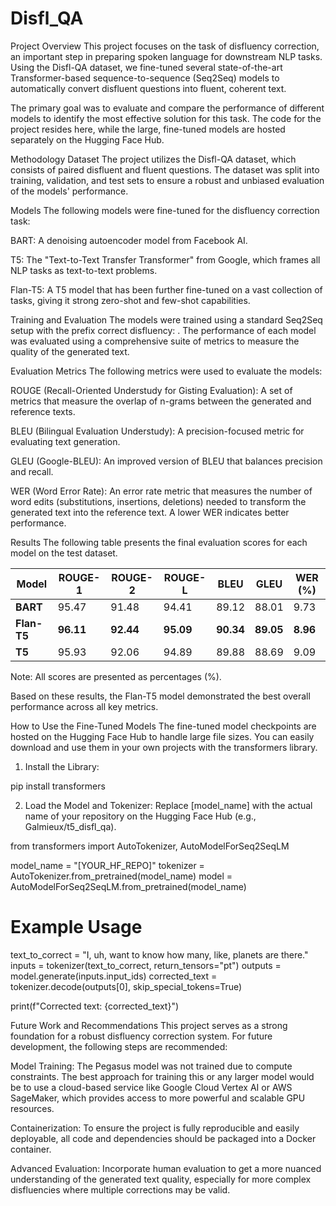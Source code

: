 # Disfl_QA

Project Overview
This project focuses on the task of disfluency correction, an important step in preparing spoken language for downstream NLP tasks. Using the Disfl-QA dataset, we fine-tuned several state-of-the-art Transformer-based sequence-to-sequence (Seq2Seq) models to automatically convert disfluent questions into fluent, coherent text.

The primary goal was to evaluate and compare the performance of different models to identify the most effective solution for this task. The code for the project resides here, while the large, fine-tuned models are hosted separately on the Hugging Face Hub.

Methodology
Dataset
The project utilizes the Disfl-QA dataset, which consists of paired disfluent and fluent questions. The dataset was split into training, validation, and test sets to ensure a robust and unbiased evaluation of the models' performance.

Models
The following models were fine-tuned for the disfluency correction task:

BART: A denoising autoencoder model from Facebook AI.

T5: The "Text-to-Text Transfer Transformer" from Google, which frames all NLP tasks as text-to-text problems.

Flan-T5: A T5 model that has been further fine-tuned on a vast collection of tasks, giving it strong zero-shot and few-shot capabilities.

Training and Evaluation
The models were trained using a standard Seq2Seq setup with the prefix correct disfluency: . The performance of each model was evaluated using a comprehensive suite of metrics to measure the quality of the generated text.

Evaluation Metrics
The following metrics were used to evaluate the models:

ROUGE (Recall-Oriented Understudy for Gisting Evaluation): A set of metrics that measure the overlap of n-grams between the generated and reference texts.

BLEU (Bilingual Evaluation Understudy): A precision-focused metric for evaluating text generation.

GLEU (Google-BLEU): An improved version of BLEU that balances precision and recall.

WER (Word Error Rate): An error rate metric that measures the number of word edits (substitutions, insertions, deletions) needed to transform the generated text into the reference text. A lower WER indicates better performance.

Results
The following table presents the final evaluation scores for each model on the test dataset.

| Model     | ROUGE-1 | ROUGE-2 | ROUGE-L | BLEU    | GLEU    | WER (%) |
|-----------|---------|---------|---------|---------|---------|---------|
| **BART** | 95.47   | 91.48   | 94.41   | 89.12   | 88.01   | 9.73    |
| **Flan-T5** | **96.11** | **92.44** | **95.09** | **90.34** | **89.05** | **8.96** |
| **T5** | 95.93   | 92.06   | 94.89   | 89.88   | 88.69   | 9.09    |

Note: All scores are presented as percentages (%).

Based on these results, the Flan-T5 model demonstrated the best overall performance across all key metrics.

How to Use the Fine-Tuned Models
The fine-tuned model checkpoints are hosted on the Hugging Face Hub to handle large file sizes. You can easily download and use them in your own projects with the transformers library.

1. Install the Library:

pip install transformers

2. Load the Model and Tokenizer:
Replace [model_name] with the actual name of your repository on the Hugging Face Hub (e.g., Galmieux/t5_disfl_qa).

from transformers import AutoTokenizer, AutoModelForSeq2SeqLM

model_name = "[YOUR_HF_REPO]"
tokenizer = AutoTokenizer.from_pretrained(model_name)
model = AutoModelForSeq2SeqLM.from_pretrained(model_name)

# Example Usage
text_to_correct = "I, uh, want to know how many, like, planets are there."
inputs = tokenizer(text_to_correct, return_tensors="pt")
outputs = model.generate(inputs.input_ids)
corrected_text = tokenizer.decode(outputs[0], skip_special_tokens=True)

print(f"Corrected text: {corrected_text}")

Future Work and Recommendations
This project serves as a strong foundation for a robust disfluency correction system. For future development, the following steps are recommended:

Model Training: The Pegasus model was not trained due to compute constraints. The best approach for training this or any larger model would be to use a cloud-based service like Google Cloud Vertex AI or AWS SageMaker, which provides access to more powerful and scalable GPU resources.

Containerization: To ensure the project is fully reproducible and easily deployable, all code and dependencies should be packaged into a Docker container.

Advanced Evaluation: Incorporate human evaluation to get a more nuanced understanding of the generated text quality, especially for more complex disfluencies where multiple corrections may be valid.
